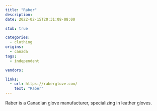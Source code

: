 ```yaml
---
title: "Raber"
description:
date: 2022-02-15T20:31:08-08:00

stub: true

categories:
  - clothing
origins:
  - canada
tags:
  - independent

vendors:

links:
  - url: https://raberglove.com/
    text: "Raber"
---
```


Raber is a Canadian glove manufacturer, specializing in leather gloves.
